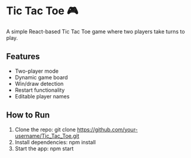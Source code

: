 # Tic Tac Toe 🎮

A simple React-based Tic Tac Toe game where two players take turns to play.

## Features
- Two-player mode
- Dynamic game board
- Win/draw detection
- Restart functionality
- Editable player names

## How to Run
1. Clone the repo: git clone https://github.com/your-username/Tic_Tac_Toe.git
2. Install dependencies: npm install
3. Start the app: npm start
   


